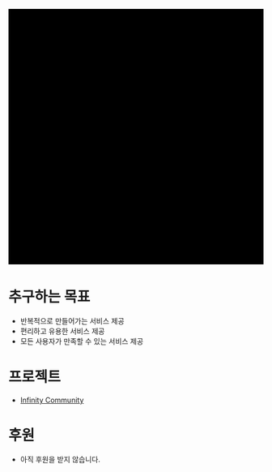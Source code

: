 ![Infinitysoftlogo](https://github.com/Infinity-Soft/.github/blob/main/profile/assets/icon-animation.gif)

# 추구하는 목표

- 반복적으로 만들어가는 서비스 제공
- 편리하고 유용한 서비스 제공
- 모든 사용자가 만족할 수 있는 서비스 제공

# 프로젝트

- [Infinity Community]()

# 후원

- 아직 후원을 받지 않습니다.
